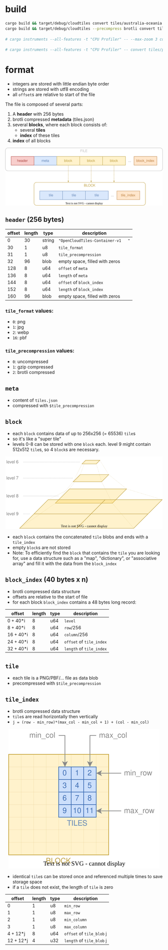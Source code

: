 
# build

```bash
cargo build && target/debug/cloudtiles convert tiles/australia-oceania.mbtiles tiles/australia-oceania.cloudtiles
cargo build && target/debug/cloudtiles --precompress brotli convert tiles/philippines.mbtiles tiles/philippines.cloudtiles

# cargo instruments --all-features -t "CPU Profiler" -- --max-zoom 3 convert tiles/philippines.mbtiles tiles/philippines.cloudtiles

# cargo instruments --all-features -t "CPU Profiler" -- convert tiles/philippines.mbtiles tiles/philippines.cloudtiles
```

# format

- integers are stored with little endian byte order
- strings are stored with utf8 encoding
- all `offset`s are relative to start of the file

The file is composed of several parts:
1. A **header** with 256 bytes
2. brotli compressed **metadata** (tiles.json)
3. several **blocks**, where each block consists of:
   - several **tiles**
   - **index** of these tiles
4. **index** of all blocks


<p align="center"><img src="docs/file_format.svg?raw=true" class="fix-dark-mode"></p>

## `header` (256 bytes)

| offset | length | type   | description                        |
| ------ | ------ | ------ | ---------------------------------- |
| 0      | 30     | string | `"OpenCloudTiles-Container-v1   "` |
| 30     | 1      | u8     | `tile_format`                      |
| 31     | 1      | u8     | `tile_precompression`              |
| 32     | 96     | blob   | empty space, filled with zeros     |
| 128    | 8      | u64    | `offset` of `meta`                 |
| 136    | 8      | u64    | `length` of `meta`                 |
| 144    | 8      | u64    | `offset` of `block_index`          |
| 152    | 8      | u64    | `length` of `block_index`          |
| 160    | 96     | blob   | empty space, filled with zeros     |

### `tile_format` values:
  - `0`: png
  - `1`: jpg
  - `2`: webp
  - `16`: pbf

### `tile_precompression` values:
  - `0`: uncompressed
  - `1`: gzip compressed
  - `2`: brotli compressed

## `meta`

- content of `tiles.json`
- compressed with `$tile_precompression`

## `block`

- each `block` contains data of up to 256x256 (= 65536) `tile`s
- so it's like a "super tile"
- levels 0-8 can be stored with one `block` each. level 9 might contain 512x512 `tile`s, so 4 `block`s are necessary.

<p align="center"><img src="docs/level_blocks.svg?raw=true" class="fix-dark-mode"></p>

- each `block` contains the concatenated `tile` blobs and ends with a `tile_index`
- empty `block`s are not stored
- Note: To efficiently find the `block` that contains the `tile` you are looking for, use a data structure such as a "map", "dictionary", or "associative array" and fill it with the data from the `block_index`

## `block_index` (40 bytes x n)

- brotli compressed data structure
- offsets are relative to the start of file
- for each block `block_index` contains a 48 bytes long record:

| offset    | length | type | description              |
| --------- | ------ | ---- | ------------------------ |
| 0 + 40*i  | 8      | u64  | `level`                  |
| 8 + 40*i  | 8      | u64  | `row`/256                |
| 16 + 40*i | 8      | u64  | `column`/256             |
| 24 + 40*i | 8      | u64  | `offset` of `tile_index` |
| 32 + 40*i | 8      | u64  | `length` of `tile_index` |

## `tile`

- each tile is a PNG/PBF/… file as data blob
- precompressed with `$tile_precompression`

## `tile_index`

- brotli compressed data structure
- `tile`s are read horizontally then vertically
- `j = (row - min_row)*(max_col - min_col + 1) + (col - min_col)`

<p align="center"><img src="docs/block_tiles.svg?raw=true" class="fix-dark-mode"></p>

- identical `tile`s can be stored once and referenced multiple times to save storage space
- if a `tile` does not exist, the length of `tile` is zero

| offset    | length | type | description               |
| --------- | ------ | ---- | ------------------------- |
| 0         | 1      | u8   | `min_row`                 |
| 1         | 1      | u8   | `max_row`                 |
| 2         | 1      | u8   | `min_column`              |
| 3         | 1      | u8   | `max_column`              |
| 4 + 12*j  | 8      | u64  | `offset` of `tile_blob` j |
| 12 + 12*j | 4      | u32  | `length` of `tile_blob` j |
